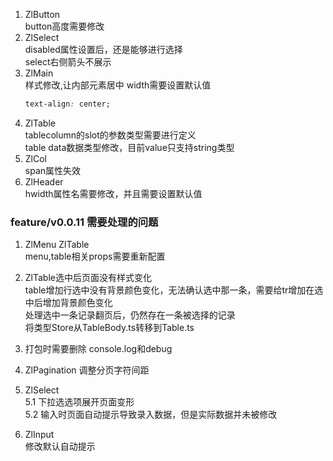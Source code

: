 1. ZlButton  
   button高度需要修改
2. ZlSelect  
   disabled属性设置后，还是能够进行选择  
   select右侧箭头不展示
3. ZlMain  
   样式修改,让内部元素居中
   width需要设置默认值
   ```css
   text-align: center;
   ```
4. ZlTable  
   tablecolumn的slot的参数类型需要进行定义  
   table data数据类型修改，目前value只支持string类型
5. ZlCol  
   span属性失效
6. ZlHeader  
   hwidth属性名需要修改，并且需要设置默认值

### feature/v0.0.11 需要处理的问题

1. ZlMenu ZlTable  
   menu,table相关props需要重新配置

2. ZlTable选中后页面没有样式变化  
   table增加行选中没有背景颜色变化，无法确认选中那一条，需要给tr增加在选中后增加背景颜色变化  
   处理选中一条记录翻页后，仍然存在一条被选择的记录  
   将类型Store从TableBody.ts转移到Table.ts

3. 打包时需要删除 console.log和debug

4. ZlPagination 调整分页字符间距

5. ZlSelect  
   5.1 下拉选选项展开页面变形  
   5.2 输入时页面自动提示导致录入数据，但是实际数据并未被修改

6. ZlInput  
   修改默认自动提示
